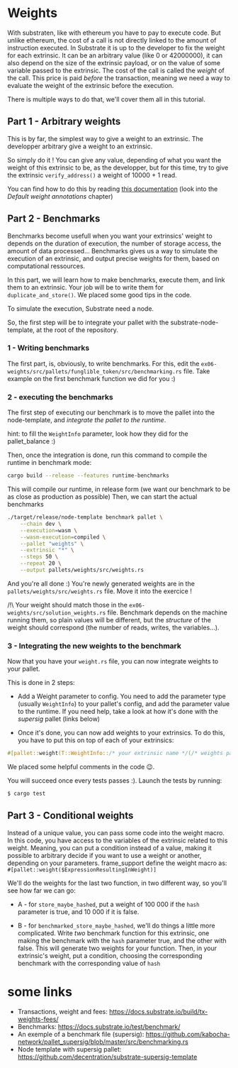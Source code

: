 # Weights

With substraten, like with ethereum you have to pay to execute code. But unlike ethereum, the cost of a call is not directly linked to the amount of instruction executed. In Substrate it is up to the developer to fix the weight for each extrinsic. It can be an arbitrary value (like 0 or 42000000), it can also depend on the size of the extrinsic payload, or on the value of some variable passed to the extrinsic. The cost of the call is called the *weight* of the call.
This price is paid *before* the transaction, meaning we need a way to evaluate the weight of the extrinsic before the execution.

There is multiple ways to do that, we'll cover them all in this tutorial.

## Part 1 - Arbitrary weights

This is by far, the simplest way to give a weight to an extrinsic. The developper arbitrary give a weight to an extrinsic.

So simply do it ! You can give any value, depending of what you want the weight of this extrinsic to be, as the developper, but for this time, try to give the extrinsic `verify_address()` a weight of 10000 + 1 read.

You can find how to do this by reading [this documentation](https://docs.substrate.io/build/tx-weights-fees/) (look into the *Default weight annotations* chapter)

## Part 2 - Benchmarks

Benchmarks become usefull when you want your extrinsics' weight to depends on the duration of execution, the number of storage access, the amount of data processed...
Benchmarks gives us a way to simulate the execution of an extrinsic, and output precise weights for them, based on computational ressources.

In this part, we will learn how to make benchmarks, execute them, and link them to an extrinsic.
Your job will be to write them for `duplicate_and_store()`. We placed some good tips in the code.


To simulate the execution, Substrate need a node.

So, the first step will be to integrate your pallet with the substrate-node-template, at the root of the repository.

### 1 - Writing benchmarks 

The first part, is, obviously, to write benchmarks. For this, edit the `ex06-weights/src/pallets/funglible_token/src/benchmarking.rs` file. Take example on the first benchmark function we did for you :)

### 2 - executing the benchmarks

The first step of executing our benchmark is to move the pallet into the node-template, and *integrate the pallet to the runtime*.

hint: to fill the `WeightInfo` parameter, look how they did for the pallet_balance :)

Then, once the integration is done, run this command to compile the runtime in benchmark mode:

```sh
cargo build --release --features runtime-benchmarks
```

This will compile our runtime, in release form (we want our benchmark to be as close as production as possible)
Then, we can start the actual benchmarks

```sh
./target/release/node-template benchmark pallet \
    --chain dev \
    --execution=wasm \
    --wasm-execution=compiled \
    --pallet "weights" \
    --extrinsic "*" \
    --steps 50 \
    --repeat 20 \
    --output pallets/weights/src/weights.rs
```

And you're all done :) You're newly generated weights are in the `pallets/weights/src/weights.rs` file. Move it into the exercice !

/!\ Your weight should match those in the `ex06-weights/src/solution_weights.rs` file. Benchmark depends on the machine running them, so plain values will be different, but the *structure* of the weight should correspond (the number of reads, writes, the variables...).

### 3 - Integrating the new weights to the benchmark

Now that you have your `weight.rs` file, you can now integrate weights to your pallet.

This is done in 2 steps:

* Add a Weight parameter to config. You need to add the parameter type (usually `WeightInfo`) to your pallet's config, and add the parameter value to the runtime. If you need help, take a look at how it's done with the *supersig* pallet (links below)

* Once it's done, you can now add weights to your extrinsics. To do this, you have to put this on top of each of your extrinsics:

```rust
#[pallet::weight(T::WeightInfo::/* your extrinsic name */(/* weights parameters */))]
```

We placed some helpful comments in the code 😉.

You will succeed once every tests passes :).
Launch the tests by running:

```sh
$ cargo test
```

## Part 3 - Conditional weights

Instead of a unique value, you can pass some code into the weight macro. In this code, you have access to the variables of the extrinsic related to this weight.
Meaning, you can put a condition instead of a value, making it possible to arbitrary decide if you want to use a weight or another, depending on your parameters.
frame_support define the weight macro as: `#[pallet::weight($ExpressionResultingInWeight)]`

We'll do the weights for the last two function, in two different way, so you'll see how far we can go:

* A - for ``store_maybe_hashed``, put a weight of 100 000 if the ``hash`` parameter is true, and 10 000 if it is false.

* B - for ``benchmarked_store_maybe_hashed``, we'll do things a little more complicated. Write *two* benchmark function for this extrinsic, one making the benchmark with the ``hash`` parameter true, and the other with false. This will generate two weights for your function. Then, in your extrinsic's weight, put a condition, choosing the corresponding benchmark with the corresponding value of ``hash``

# some links

* Transactions, weight and fees: https://docs.substrate.io/build/tx-weights-fees/
* Benchmarks: https://docs.substrate.io/test/benchmark/
* An exemple of a benchmark file (supersig): https://github.com/kabocha-network/pallet_supersig/blob/master/src/benchmarking.rs
* Node template with supersig pallet: https://github.com/decentration/substrate-supersig-template
